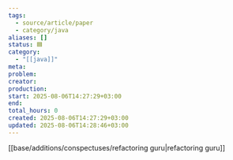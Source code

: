 ```yaml
---
tags:
  - source/article/paper
  - category/java
aliases: []
status: 🟦
category:
  - "[[java]]"
meta: 
problem: 
creator: 
production: 
start: 2025-08-06T14:27:29+03:00
end: 
total_hours: 0
created: 2025-08-06T14:27:29+03:00
updated: 2025-08-06T14:28:46+03:00
---
```


[[base/additions/conspectuses/refactoring guru|refactoring guru]]
